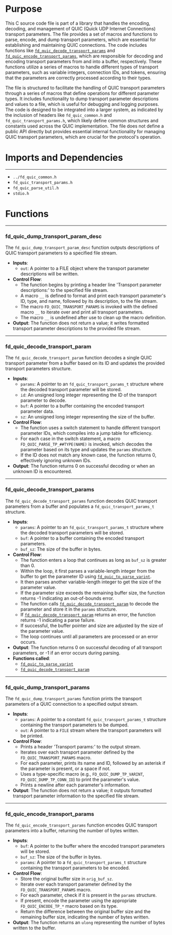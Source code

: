 # Purpose
This C source code file is part of a library that handles the encoding, decoding, and management of QUIC (Quick UDP Internet Connections) transport parameters. The file provides a set of macros and functions to parse, encode, and dump transport parameters, which are essential for establishing and maintaining QUIC connections. The code includes functions like [`fd_quic_decode_transport_params`](#fd_quic_decode_transport_params) and [`fd_quic_encode_transport_params`](#fd_quic_encode_transport_params), which are responsible for decoding and encoding transport parameters from and into a buffer, respectively. These functions utilize a series of macros to handle different types of transport parameters, such as variable integers, connection IDs, and tokens, ensuring that the parameters are correctly processed according to their types.

The file is structured to facilitate the handling of QUIC transport parameters through a series of macros that define operations for different parameter types. It includes functionality to dump transport parameter descriptions and values to a file, which is useful for debugging and logging purposes. The code is designed to be integrated into a larger system, as indicated by the inclusion of headers like `fd_quic_common.h` and `fd_quic_transport_params.h`, which likely define common structures and constants used across the QUIC implementation. The file does not define a public API directly but provides essential internal functionality for managing QUIC transport parameters, which are crucial for the protocol's operation.
# Imports and Dependencies

---
- `../fd_quic_common.h`
- `fd_quic_transport_params.h`
- `fd_quic_parse_util.h`
- `stdio.h`


# Functions

---
### fd\_quic\_dump\_transport\_param\_desc<!-- {{#callable:fd_quic_dump_transport_param_desc}} -->
The `fd_quic_dump_transport_param_desc` function outputs descriptions of QUIC transport parameters to a specified file stream.
- **Inputs**:
    - `out`: A pointer to a FILE object where the transport parameter descriptions will be written.
- **Control Flow**:
    - The function begins by printing a header line 'Transport parameter descriptions:' to the specified file stream.
    - A macro `__` is defined to format and print each transport parameter's ID, type, and name, followed by its description, to the file stream.
    - The macro `FD_QUIC_TRANSPORT_PARAMS` is invoked with the defined macro `__` to iterate over and print all transport parameters.
    - The macro `__` is undefined after use to clean up the macro definition.
- **Output**: The function does not return a value; it writes formatted transport parameter descriptions to the provided file stream.


---
### fd\_quic\_decode\_transport\_param<!-- {{#callable:fd_quic_decode_transport_param}} -->
The `fd_quic_decode_transport_param` function decodes a single QUIC transport parameter from a buffer based on its ID and updates the provided transport parameters structure.
- **Inputs**:
    - `params`: A pointer to an `fd_quic_transport_params_t` structure where the decoded transport parameter will be stored.
    - `id`: An unsigned long integer representing the ID of the transport parameter to decode.
    - `buf`: A pointer to a buffer containing the encoded transport parameter data.
    - `sz`: An unsigned long integer representing the size of the buffer.
- **Control Flow**:
    - The function uses a switch statement to handle different transport parameter IDs, which compiles into a jump table for efficiency.
    - For each case in the switch statement, a macro `FD_QUIC_PARSE_TP_##TYPE(NAME)` is invoked, which decodes the parameter based on its type and updates the `params` structure.
    - If the ID does not match any known case, the function returns 0, effectively ignoring unknown IDs.
- **Output**: The function returns 0 on successful decoding or when an unknown ID is encountered.


---
### fd\_quic\_decode\_transport\_params<!-- {{#callable:fd_quic_decode_transport_params}} -->
The `fd_quic_decode_transport_params` function decodes QUIC transport parameters from a buffer and populates a `fd_quic_transport_params_t` structure.
- **Inputs**:
    - `params`: A pointer to an `fd_quic_transport_params_t` structure where the decoded transport parameters will be stored.
    - `buf`: A pointer to a buffer containing the encoded transport parameters.
    - `buf_sz`: The size of the buffer in bytes.
- **Control Flow**:
    - The function enters a loop that continues as long as `buf_sz` is greater than 0.
    - Within the loop, it first parses a variable-length integer from the buffer to get the parameter ID using [`fd_quic_tp_parse_varint`](fd_quic_transport_params.h.driver.md#fd_quic_tp_parse_varint).
    - It then parses another variable-length integer to get the size of the parameter value.
    - If the parameter size exceeds the remaining buffer size, the function returns -1 indicating an out-of-bounds error.
    - The function calls [`fd_quic_decode_transport_param`](#fd_quic_decode_transport_param) to decode the parameter and store it in the `params` structure.
    - If [`fd_quic_decode_transport_param`](#fd_quic_decode_transport_param) returns an error, the function returns -1 indicating a parse failure.
    - If successful, the buffer pointer and size are adjusted by the size of the parameter value.
    - The loop continues until all parameters are processed or an error occurs.
- **Output**: The function returns 0 on successful decoding of all transport parameters, or -1 if an error occurs during parsing.
- **Functions called**:
    - [`fd_quic_tp_parse_varint`](fd_quic_transport_params.h.driver.md#fd_quic_tp_parse_varint)
    - [`fd_quic_decode_transport_param`](#fd_quic_decode_transport_param)


---
### fd\_quic\_dump\_transport\_params<!-- {{#callable:fd_quic_dump_transport_params}} -->
The `fd_quic_dump_transport_params` function prints the transport parameters of a QUIC connection to a specified output stream.
- **Inputs**:
    - `params`: A pointer to a constant `fd_quic_transport_params_t` structure containing the transport parameters to be dumped.
    - `out`: A pointer to a `FILE` stream where the transport parameters will be printed.
- **Control Flow**:
    - Prints a header 'Transport params:' to the output stream.
    - Iterates over each transport parameter defined by the `FD_QUIC_TRANSPORT_PARAMS` macro.
    - For each parameter, prints its name and ID, followed by an asterisk if the parameter is present, or a space if not.
    - Uses a type-specific macro (e.g., `FD_QUIC_DUMP_TP_VARINT`, `FD_QUIC_DUMP_TP_CONN_ID`) to print the parameter's value.
    - Prints a newline after each parameter's information.
- **Output**: The function does not return a value; it outputs formatted transport parameter information to the specified file stream.


---
### fd\_quic\_encode\_transport\_params<!-- {{#callable:fd_quic_encode_transport_params}} -->
The `fd_quic_encode_transport_params` function encodes QUIC transport parameters into a buffer, returning the number of bytes written.
- **Inputs**:
    - `buf`: A pointer to the buffer where the encoded transport parameters will be stored.
    - `buf_sz`: The size of the buffer in bytes.
    - `params`: A pointer to a `fd_quic_transport_params_t` structure containing the transport parameters to be encoded.
- **Control Flow**:
    - Store the original buffer size in `orig_buf_sz`.
    - Iterate over each transport parameter defined by the `FD_QUIC_TRANSPORT_PARAMS` macro.
    - For each parameter, check if it is present in the `params` structure.
    - If present, encode the parameter using the appropriate `FD_QUIC_ENCODE_TP_*` macro based on its type.
    - Return the difference between the original buffer size and the remaining buffer size, indicating the number of bytes written.
- **Output**: The function returns an `ulong` representing the number of bytes written to the buffer.


